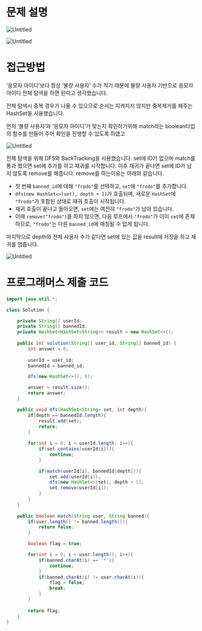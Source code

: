 # 문제 설명

![Untitled](https://prod-files-secure.s3.us-west-2.amazonaws.com/e8f11927-b70c-4524-9227-a3efac08e7aa/119a503c-45a0-45f1-bf28-e8ddfe8444c8/Untitled.png)

![Untitled](https://prod-files-secure.s3.us-west-2.amazonaws.com/e8f11927-b70c-4524-9227-a3efac08e7aa/c55b1850-bb64-4720-8d52-8970cba2dda5/Untitled.png)

# 접근방법

‘응모자 아이디’보다 항상 ‘불량 사용자’ 수가 적기 때문에 불량 사용자 기반으로 응모자 아이디 전체 탐색을 하면 된다고 생각했습니다.

전체 탐색시 중복 경우가 나올 수 있으므로 순서는 지켜지지 않지만 중복제거를 해주는 HashSet을 사용했습니다.

먼저 ‘불량 사용자’와 ‘응모자 아이디’가 맞는지 확인하기위해 match라는 boolean타입의 함수를 만들어 주어 확인을 진행할 수 있도록 하였고

![Untitled](https://prod-files-secure.s3.us-west-2.amazonaws.com/e8f11927-b70c-4524-9227-a3efac08e7aa/119af414-c97a-4198-afd7-d5d2620cccad/Untitled.png)

전체 탐색을 위해 DFS와 BackTracking을 사용했습니다. set에 ID가 없으며 match를 통과 했으면 set에 추가를 하고 재귀를 시작합니다. 이후 재귀가 끝나면 set에 ID가 남지 않도록 remove를 해줍니다.
remove를 하는이유는 아래와 같습니다.

- 첫 번째 `banned_id`에 대해 `"frodo"`를 선택하고, `set`에 `"frodo"`를 추가합니다.
- `dfs(new HashSet<>(set), depth + 1)`가 호출되며, 새로운 `HashSet`에 `"frodo"`가 포함된 상태로 재귀 호출이 시작됩니다.
- 재귀 호출이 끝나고 돌아오면, `set`에는 여전히 `"frodo"`가 남아 있습니다.
- 이때 `remove("frodo")`를 하지 않으면, 다음 루프에서 `"frodo"`가 이미 `set`에 존재하므로, `"frodo"`는 다른 `banned_id`에 매칭될 수 없게 됩니다.

마지막으로 depth와 전체 사용자 수가 같다면 set에 있는 값을 result에 저장을 하고 재귀를 멈춥니다.

![Untitled](https://prod-files-secure.s3.us-west-2.amazonaws.com/e8f11927-b70c-4524-9227-a3efac08e7aa/fa8d07b0-c335-41b3-82a8-ce6ddadc00ba/Untitled.png)

# 프로그래머스 제출 코드

```java
import java.util.*;

class Solution {

    private String[] userId;
    private String[] bannedId;
    private HashSet<HashSet<String>> result = new HashSet<>();
    
    public int solution(String[] user_id, String[] banned_id) {
        int answer = 0;
        
        userId = user_id;
        bannedId = banned_id;

        dfs(new HashSet<>(), 0);

        answer = result.size();
        return answer;
    }

    public void dfs(HashSet<String> set, int depth){
        if(depth == bannedId.length){
            result.add(set);
            return;
        }
        
        for(int i = 0; i < userId.length; i++){
            if(set.contains(userId[i])){
                continue;
            }

            if(match(userId[i], bannedId[depth])){
                set.add(userId[i]);
                dfs(new HashSet<>(set), depth + 1);
                set.remove(userId[i]);
            }
        }
    }
    
    public boolean match(String user, String banned){
        if(user.length() != banned.length()){
            return false;
        }

        boolean flag = true;

        for(int i = 0; i < user.length(); i++){
            if(banned.charAt(i) == '*'){
                continue;
            }
            if(banned.charAt(i) != user.charAt(i)){
                flag = false;
                break;
            }
        }
        
        return flag;
    }
}
```